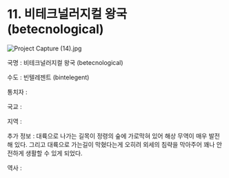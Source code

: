 # 11. 비테크널러지컬 왕국 (betecnological)

![Project Capture (14).jpg](11%20%E1%84%87%E1%85%B5%E1%84%90%E1%85%A6%E1%84%8F%E1%85%B3%E1%84%82%E1%85%A5%E1%86%AF%E1%84%85%E1%85%A5%E1%84%8C%E1%85%B5%E1%84%8F%E1%85%A5%E1%86%AF%20%E1%84%8B%E1%85%AA%E1%86%BC%E1%84%80%E1%85%AE%E1%86%A8%20(betecnological)%20761c21166a4a406e9db3224ce788ef51/Project_Capture_(14).jpg)

국명 : 비테크널러지컬 왕국 (betecnological)

수도 : 빈텔레젠트 (bintelegent)

통치자 : 

국교 : 

지역 :

추가 정보 : 대륙으로 나가는 길목이 정령의 숲에 가로막혀 있어 해상 무역이 매우 발전해 있다. 그리고 대륙으로 가는길이 막혔다는게 오히려 외세의 침략을 막아주어 꽤나 안전하게 생활할 수 있게 되었다.

역사 :